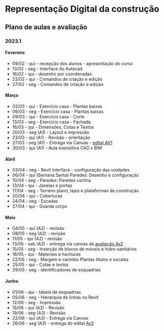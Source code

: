 # Representação Digital da construção
## Plano de aulas e avaliação

### 2023.1

#### Fevereiro

* 09/02 - qui - recepção dos alunos - apresentação do curso
* 13/02 - seg - Interface do Autocad
* 16/02 - qui - desenho por coordenadas
* 23/02 - qui - Comandos de criação e edição
* 27/02 - seg - Comandos de criação e edição

#### Março

* 02/03 - qui - Exercício casa - Plantas baixas
* 06/03 - seg - Exercício casa - Plantas baixas
* 09/03 - qui - Exercício casa - Corte
* 13/03 - seg - Exercício casa - Fachada
* 16/03 - qui - Dimensões, Cotas e Textos
* 20/03 - seg (A1) - Layout e impressão
* 23/03 - qui (A1) - Revisão - orientação
* 27/03 - seg (A1) - Entrega via Canvas - [edital AV1](./av1_edital_rdc.md)
* 30/03 - qui (A1) - Aula expositiva CAD x BIM
  

#### Abril

* 03/04 - seg - Revit interface - configuração das unidades
* 06/04 - qui (Semana Santa) Paredes: Desenho e configuração
* 10/04 - seg - Paredes: Paredes cortina
* 13/04 - qui - Janelas e portas
* 17/04 - seg - Terreno plano, lajes e plataformas de construção
* 20/04 - qui - Coberturas
* 24/04 - seg - Escadas
* 27/04 - qui - Guarda corpo

#### Maio

* 04/05 - qui (A2) - revisão
* 08/05 - seg (A2) - revisão
* 11/05 - qui (A2) - revisão
* 13/05 - sab (A2) - entrega via canvas da [avaliação Av2](./av2_edital_rdc.md)
* 15/05 - seg - Inserção de blocos de móveis e hidro-sanitários
* 18/05 - qui - Materiais e hachuras
* 22/05 - seg - Margem e carimbo Plantas títulos e escalas
* 25/05 - qui - Cotas e textos
* 29/05 - seg - identificadores de esquadrias
  
#### Junho

* 01/06 - qui - tabela de esquadrias
* 05/06 - seg - Hierarquia de linhas no Revit
* 12/06 - seg - Impressão
* 15/06 - qui (A3) - Revisão
* 19/06 - seg (A3) - Revisão
* 22/06 - qui (A3) - Entrega via Canvas
* 26/06 - seg (A3) - entrega do edital [Av3](./av3_edital_rdc.md)
